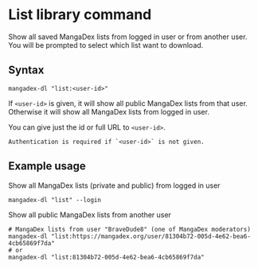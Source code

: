 # List library command

Show all saved MangaDex lists from logged in user or from another user. You will be prompted to select which list want to download.

## Syntax

```shell
mangadex-dl "list:<user-id>"
```

If `<user-id>` is given, it will show all public MangaDex lists from that user. 
Otherwise it will show all MangaDex lists from logged in user.

You can give just the id or full URL to `<user-id>`.

```{note}
Authentication is required if `<user-id>` is not given.
```

## Example usage

Show all MangaDex lists (private and public) from logged in user

```shell
mangadex-dl "list" --login
```

Show all public MangaDex lists from another user

```shell
# MangaDex lists from user "BraveDude8" (one of MangaDex moderators)
mangadex-dl "list:https://mangadex.org/user/81304b72-005d-4e62-bea6-4cb65869f7da"
# or
mangadex-dl "list:81304b72-005d-4e62-bea6-4cb65869f7da"
```